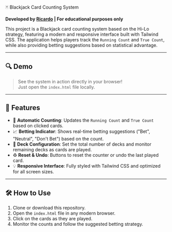 🃏 Blackjack Card Counting System

**Developed by [Ricardo](https://github.com/ricardomdn) | For educational purposes only**

This project is a Blackjack card counting system based on the Hi-Lo strategy, featuring a modern and responsive interface built with Tailwind CSS. The application helps players track the `Running Count` and `True Count`, while also providing betting suggestions based on statistical advantage.

---

## 🔍 Demo

> See the system in action directly in your browser!  
> Just open the `index.html` file locally.

---

## 🚀 Features

- 🎯 **Automatic Counting**: Updates the `Running Count` and `True Count` based on clicked cards.
- 📈 **Betting Indicator**: Shows real-time betting suggestions ("Bet", "Neutral", "Don't Bet") based on the count.
- 🧮 **Deck Configuration**: Set the total number of decks and monitor remaining decks as cards are played.
- ♻️ **Reset & Undo**: Buttons to reset the counter or undo the last played card.
- 💡 **Responsive Interface**: Fully styled with Tailwind CSS and optimized for all screen sizes.

---

## 🛠️ How to Use

1. Clone or download this repository.
2. Open the `index.html` file in any modern browser.
3. Click on the cards as they are played.
4. Monitor the counts and follow the suggested betting strategy.
